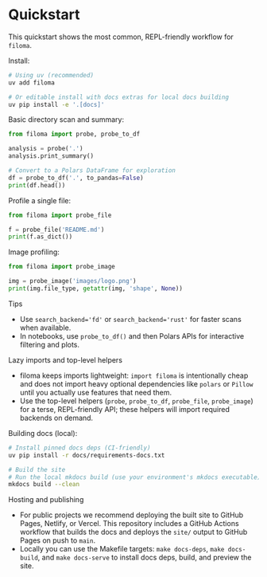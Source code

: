 # Quickstart

This quickstart shows the most common, REPL-friendly workflow for `filoma`.

Install:

```bash
# Using uv (recommended)
uv add filoma

# Or editable install with docs extras for local docs building
uv pip install -e '.[docs]'
```

Basic directory scan and summary:

```python
from filoma import probe, probe_to_df

analysis = probe('.')
analysis.print_summary()

# Convert to a Polars DataFrame for exploration
df = probe_to_df('.', to_pandas=False)
print(df.head())
```

Profile a single file:

```python
from filoma import probe_file

f = probe_file('README.md')
print(f.as_dict())
```

Image profiling:

```python
from filoma import probe_image

img = probe_image('images/logo.png')
print(img.file_type, getattr(img, 'shape', None))
```

Tips
- Use `search_backend='fd'` or `search_backend='rust'` for faster scans when available.
- In notebooks, use `probe_to_df()` and then Polars APIs for interactive filtering and plots.

Lazy imports and top-level helpers

- filoma keeps imports lightweight: `import filoma` is intentionally cheap and does not import heavy optional dependencies like `polars` or `Pillow` until you actually use features that need them.
- Use the top-level helpers (`probe`, `probe_to_df`, `probe_file`, `probe_image`) for a terse, REPL-friendly API; these helpers will import required backends on demand.

Building docs (local):

```bash
# Install pinned docs deps (CI-friendly)
uv pip install -r docs/requirements-docs.txt

# Build the site
# Run the local mkdocs build (use your environment's mkdocs executable)
mkdocs build --clean
```

Hosting and publishing

- For public projects we recommend deploying the built site to GitHub Pages, Netlify, or Vercel. This repository includes a GitHub Actions workflow that builds the docs and deploys the `site/` output to GitHub Pages on push to `main`.
- Locally you can use the Makefile targets: `make docs-deps`, `make docs-build`, and `make docs-serve` to install docs deps, build, and preview the site.
